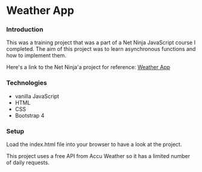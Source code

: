 # Weather App

### Introduction 
This was a training project that was a part of a Net Ninja JavaScript course I completed.  The aim of this project was to learn asynchronous functions and how to implement them.

Here's a link to the Net Ninja'a project for reference: [Weather App](https://github.com/iamshaunjp/modern-javascript/tree/lesson-100)

### Technologies 

* vanilla JavaScript
* HTML
* CSS
* Bootstrap 4

### Setup 

Load the index.html file into your browser to have a look at the project. 

This project uses a free API from Accu Weather so it has a limited number of daily requests. 
